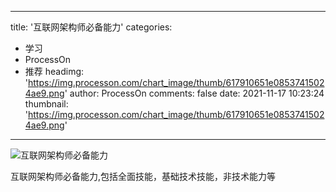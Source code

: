 
---
title: '互联网架构师必备能力'
categories: 
 - 学习
 - ProcessOn
 - 推荐
headimg: 'https://img.processon.com/chart_image/thumb/617910651e08537415024ae9.png'
author: ProcessOn
comments: false
date: 2021-11-17 10:23:24
thumbnail: 'https://img.processon.com/chart_image/thumb/617910651e08537415024ae9.png'
---

<div>   
<img class="thumb" alt="互联网架构师必备能力" src="https://img.processon.com/chart_image/thumb/617910651e08537415024ae9.png" referrerpolicy="no-referrer">
<p>互联网架构师必备能力,包括全面技能，基础技术技能，非技术能力等</p>  
</div>
            
